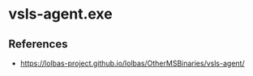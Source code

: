 # vsls-agent.exe

## References
* https://lolbas-project.github.io/lolbas/OtherMSBinaries/vsls-agent/
